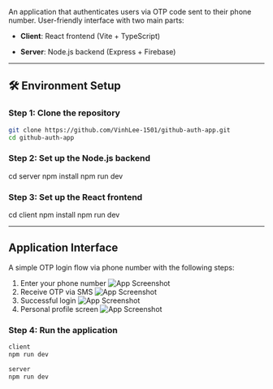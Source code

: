 An application that authenticates users via OTP code sent to their phone number. User-friendly interface with two main parts:

- **Client**: React frontend (Vite + TypeScript)

- **Server**: Node.js backend (Express + Firebase)

---
## 🛠 Environment Setup

### Step 1: Clone the repository

```bash
git clone https://github.com/VinhLee-1501/github-auth-app.git
cd github-auth-app
```

### Step 2: Set up the Node.js backend
cd server
npm install
npm run dev

### Step 3: Set up the React frontend
cd client
npm install
npm run dev

---

## Application Interface
A simple OTP login flow via phone number with the following steps:
1. Enter your phone number
![App Screenshot](./server/screenshot/login.png)
2. Receive OTP via SMS
![App Screenshot](./server/screenshot/otp.png)
3. Successful login
![App Screenshot](./server/screenshot/loginSuccessfully.png)
4. Personal profile screen
![App Screenshot](./server/screenshot/personal.png)
### Step 4: Run the application
```bash
client
npm run dev

server
npm run dev
```